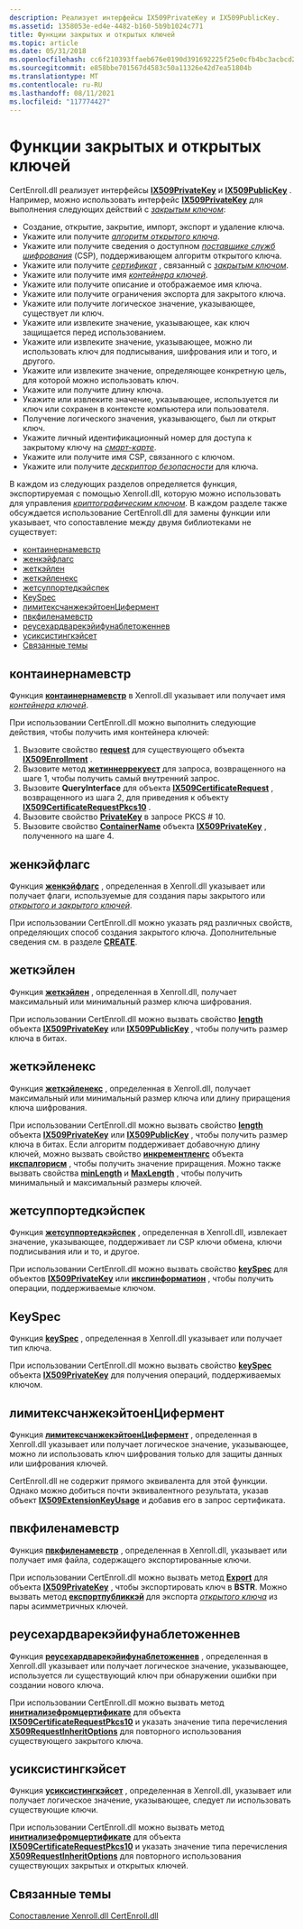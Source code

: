 ```yaml
---
description: Реализует интерфейсы IX509PrivateKey и IX509PublicKey.
ms.assetid: 1358053e-ed4e-4482-b160-5b9b1024c771
title: Функции закрытых и открытых ключей
ms.topic: article
ms.date: 05/31/2018
ms.openlocfilehash: cc6f210393ffaeb676e0190d391692225f25e0cfb4bc3acbcd2c3c188bf40a1d
ms.sourcegitcommit: e858bbe701567d4583c50a11326e42d7ea51804b
ms.translationtype: MT
ms.contentlocale: ru-RU
ms.lasthandoff: 08/11/2021
ms.locfileid: "117774427"
---
```

# <a name="private-and-public-key-functions"></a>Функции закрытых и открытых ключей

CertEnroll.dll реализует интерфейсы [**IX509PrivateKey**](/windows/desktop/api/CertEnroll/nn-certenroll-ix509privatekey) и [**IX509PublicKey**](/windows/desktop/api/CertEnroll/nn-certenroll-ix509publickey) . Например, можно использовать интерфейс [**IX509PrivateKey**](/windows/desktop/api/CertEnroll/nn-certenroll-ix509privatekey) для выполнения следующих действий с [*закрытым ключом*](/windows/desktop/SecGloss/p-gly):

-   Создание, открытие, закрытие, импорт, экспорт и удаление ключа.
-   Укажите или получите [*алгоритм открытого ключа*](/windows/desktop/SecGloss/p-gly).
-   Укажите или получите сведения о доступном [*поставщике служб шифрования*](/windows/desktop/SecGloss/c-gly) (CSP), поддерживающем алгоритм открытого ключа.
-   Укажите или получите [*сертификат*](/windows/desktop/SecGloss/c-gly) , связанный с [*закрытым ключом*](/windows/desktop/SecGloss/p-gly).
-   Укажите или получите имя [*контейнера ключей*](/windows/desktop/SecGloss/k-gly).
-   Укажите или получите описание и отображаемое имя ключа.
-   Укажите или получите ограничения экспорта для закрытого ключа.
-   Укажите или получите логическое значение, указывающее, существует ли ключ.
-   Укажите или извлеките значение, указывающее, как ключ защищается перед использованием.
-   Укажите или извлеките значение, указывающее, можно ли использовать ключ для подписывания, шифрования или и того, и другого.
-   Укажите или извлеките значение, определяющее конкретную цель, для которой можно использовать ключ.
-   Укажите или получите длину ключа.
-   Укажите или извлеките значение, указывающее, используется ли ключ или сохранен в контексте компьютера или пользователя.
-   Получение логического значения, указывающего, был ли открыт ключ.
-   Укажите личный идентификационный номер для доступа к закрытому ключу на [*смарт-карте*](/windows/desktop/SecGloss/s-gly).
-   Укажите или получите имя CSP, связанного с ключом.
-   Укажите или получите [*дескриптор безопасности*](/windows/desktop/SecGloss/s-gly) для ключа.

В каждом из следующих разделов определяется функция, экспортируемая с помощью Xenroll.dll, которую можно использовать для управления [*криптографическим ключом*](/windows/desktop/SecGloss/c-gly). В каждом разделе также обсуждается использование CertEnroll.dll для замены функции или указывает, что сопоставление между двумя библиотеками не существует:

-   [контаинернамевстр](#containernamewstr)
-   [женкэйфлагс](#genkeyflags)
-   [жеткэйлен](#getkeylenex)
-   [жеткэйленекс](#getkeylenex)
-   [жетсуппортедкэйспек](#getsupportedkeyspec)
-   [KeySpec](#getsupportedkeyspec)
-   [лимитексчанжекэйтоенЦифермент](#limitexchangekeytoencipherment)
-   [пвкфиленамевстр](#pvkfilenamewstr)
-   [реусехардварекэйифунаблетоженнев](#reusehardwarekeyifunabletogennew)
-   [усиксистингкэйсет](#useexistingkeyset)
-   [Связанные темы](#related-topics)

## <a name="containernamewstr"></a>контаинернамевстр

Функция [**контаинернамевстр**](/windows/desktop/api/xenroll/nf-xenroll-ienroll-get_containernamewstr) в Xenroll.dll указывает или получает имя [*контейнера ключей*](/windows/desktop/SecGloss/k-gly).

При использовании CertEnroll.dll можно выполнить следующие действия, чтобы получить имя контейнера ключей:

1.  Вызовите свойство [**request**](/windows/desktop/api/CertEnroll/nf-certenroll-ix509enrollment-get_request) для существующего объекта [**IX509Enrollment**](/windows/desktop/api/CertEnroll/nn-certenroll-ix509enrollment) .
2.  Вызовите метод [**жетиннеррекуест**](/windows/desktop/api/CertEnroll/nf-certenroll-ix509certificaterequest-getinnerrequest) для запроса, возвращенного на шаге 1, чтобы получить самый внутренний запрос.
3.  Вызовите **QueryInterface** для объекта [**IX509CertificateRequest**](/windows/desktop/api/CertEnroll/nn-certenroll-ix509certificaterequest) , возвращенного из шага 2, для приведения к объекту [**IX509CertificateRequestPkcs10**](/windows/desktop/api/CertEnroll/nn-certenroll-ix509certificaterequestpkcs10) .
4.  Вызовите свойство [**PrivateKey**](/windows/desktop/SecCrypto/privatekey) в запросе PKCS \# 10.
5.  Вызовите свойство [**ContainerName**](/windows/desktop/api/CertEnroll/nf-certenroll-ix509privatekey-get_containername) объекта [**IX509PrivateKey**](/windows/desktop/api/CertEnroll/nn-certenroll-ix509privatekey) , полученного на шаге 4.

## <a name="genkeyflags"></a>женкэйфлагс

Функция [**женкэйфлагс**](/windows/desktop/api/xenroll/nf-xenroll-ienroll-get_genkeyflags) , определенная в Xenroll.dll указывает или получает флаги, используемые для создания пары закрытого или [*открытого и закрытого ключей*](/windows/desktop/SecGloss/p-gly).

При использовании CertEnroll.dll можно указать ряд различных свойств, определяющих способ создания закрытого ключа. Дополнительные сведения см. в разделе [**CREATE**](/windows/desktop/api/CertEnroll/nf-certenroll-ix509privatekey-create).

## <a name="getkeylen"></a>жеткэйлен

Функция [**жеткэйлен**](/windows/desktop/api/xenroll/nf-xenroll-ienroll2-getkeylen) , определенная в Xenroll.dll, получает максимальный или минимальный размер ключа шифрования.

При использовании CertEnroll.dll можно вызвать свойство [**length**](/windows/desktop/api/CertEnroll/nf-certenroll-ix509privatekey-get_length) объекта [**IX509PrivateKey**](/windows/desktop/api/CertEnroll/nn-certenroll-ix509privatekey) или [**IX509PublicKey**](/windows/desktop/api/CertEnroll/nn-certenroll-ix509publickey) , чтобы получить размер ключа в битах.

## <a name="getkeylenex"></a>жеткэйленекс

Функция [**жеткэйленекс**](/windows/desktop/api/xenroll/nf-xenroll-ienroll4-getkeylenex) , определенная в Xenroll.dll, получает максимальный или минимальный размер ключа или длину приращения ключа шифрования.

При использовании CertEnroll.dll можно вызвать свойство [**length**](/windows/desktop/api/CertEnroll/nf-certenroll-ix509privatekey-get_length) объекта [**IX509PrivateKey**](/windows/desktop/api/CertEnroll/nn-certenroll-ix509privatekey) или [**IX509PublicKey**](/windows/desktop/api/CertEnroll/nn-certenroll-ix509publickey) , чтобы получить размер ключа в битах. Если алгоритм поддерживает добавочную длину ключей, можно вызвать свойство [**инкрементленгс**](/windows/desktop/api/CertEnroll/nf-certenroll-icspalgorithm-get_incrementlength) объекта [**икспалгорисм**](/windows/desktop/api/CertEnroll/nn-certenroll-icspalgorithm) , чтобы получить значение приращения. Можно также вызвать свойства [**minLength**](/windows/desktop/api/CertEnroll/nf-certenroll-icspalgorithm-get_minlength) и [**MaxLength**](/windows/desktop/api/CertEnroll/nf-certenroll-icspalgorithm-get_maxlength) , чтобы получить минимальный и максимальный размеры ключей.

## <a name="getsupportedkeyspec"></a>жетсуппортедкэйспек

Функция [**жетсуппортедкэйспек**](/windows/desktop/api/xenroll/nf-xenroll-ienroll2-getsupportedkeyspec) , определенная в Xenroll.dll, извлекает значение, указывающее, поддерживает ли CSP ключи обмена, ключи подписывания или и то, и другое.

При использовании CertEnroll.dll можно вызвать свойство [**keySpec**](/windows/desktop/api/CertEnroll/nf-certenroll-ix509privatekey-get_keyspec) для объектов [**IX509PrivateKey**](/windows/desktop/api/CertEnroll/nn-certenroll-ix509privatekey) или [**икспинформатион**](/windows/desktop/api/CertEnroll/nn-certenroll-icspinformation) , чтобы получить операции, поддерживаемые ключом.

## <a name="keyspec"></a>KeySpec

Функция [**keySpec**](/windows/desktop/api/xenroll/nf-xenroll-ienroll-get_keyspec) , определенная в Xenroll.dll указывает или получает тип ключа.

При использовании CertEnroll.dll можно вызвать свойство [**keySpec**](/windows/desktop/api/CertEnroll/nf-certenroll-ix509privatekey-get_keyspec) объекта [**IX509PrivateKey**](/windows/desktop/api/CertEnroll/nn-certenroll-ix509privatekey) для получения операций, поддерживаемых ключом.

## <a name="limitexchangekeytoencipherment"></a>лимитексчанжекэйтоенЦифермент

Функция [**лимитексчанжекэйтоенЦифермент**](/windows/desktop/api/xenroll/nf-xenroll-ienroll2-get_limitexchangekeytoencipherment) , определенная в Xenroll.dll указывает или получает логическое значение, указывающее, можно ли использовать ключ шифрования только для защиты данных или шифрования ключей.

CertEnroll.dll не содержит прямого эквивалента для этой функции. Однако можно добиться почти эквивалентного результата, указав объект [**IX509ExtensionKeyUsage**](/windows/desktop/api/CertEnroll/nn-certenroll-ix509extensionkeyusage) и добавив его в запрос сертификата.

## <a name="pvkfilenamewstr"></a>пвкфиленамевстр

Функция [**пвкфиленамевстр**](/windows/desktop/api/xenroll/nf-xenroll-ienroll-get_pvkfilenamewstr) , определенная в Xenroll.dll, указывает или получает имя файла, содержащего экспортированные ключи.

При использовании CertEnroll.dll можно вызвать метод [**Export**](/windows/desktop/api/CertEnroll/nf-certenroll-ix509privatekey-export) для объекта [**IX509PrivateKey**](/windows/desktop/api/CertEnroll/nn-certenroll-ix509privatekey) , чтобы экспортировать ключ в **BSTR**. Можно вызвать метод [**експортпубликкэй**](/windows/desktop/api/CertEnroll/nf-certenroll-ix509privatekey-exportpublickey) для экспорта [*открытого ключа*](/windows/desktop/SecGloss/p-gly) из пары асимметричных ключей.

## <a name="reusehardwarekeyifunabletogennew"></a>реусехардварекэйифунаблетоженнев

Функция [**реусехардварекэйифунаблетоженнев**](/windows/desktop/api/xenroll/nf-xenroll-ienroll2-get_reusehardwarekeyifunabletogennew) , определенная в Xenroll.dll указывает или получает логическое значение, указывающее, используется ли существующий ключ при обнаружении ошибки при создании нового ключа.

При использовании CertEnroll.dll можно вызвать метод [**инитиализефромцертификате**](/windows/desktop/api/CertEnroll/nf-certenroll-ix509certificaterequestpkcs10-initializefromcertificate) для объекта [**IX509CertificateRequestPkcs10**](/windows/desktop/api/CertEnroll/nn-certenroll-ix509certificaterequestpkcs10) и указать значение типа перечисления [**X509RequestInheritOptions**](/windows/desktop/api/CertEnroll/ne-certenroll-x509requestinheritoptions) для повторного использования существующего закрытого ключа.

## <a name="useexistingkeyset"></a>усиксистингкэйсет

Функция [**усиксистингкэйсет**](/windows/desktop/api/xenroll/nf-xenroll-ienroll-get_useexistingkeyset) , определенная в Xenroll.dll, указывает или получает логическое значение, указывающее, следует ли использовать существующие ключи.

При использовании CertEnroll.dll можно вызвать метод [**инитиализефромцертификате**](/windows/desktop/api/CertEnroll/nf-certenroll-ix509certificaterequestpkcs10-initializefromcertificate) для объекта [**IX509CertificateRequestPkcs10**](/windows/desktop/api/CertEnroll/nn-certenroll-ix509certificaterequestpkcs10) и указать значение типа перечисления [**X509RequestInheritOptions**](/windows/desktop/api/CertEnroll/ne-certenroll-x509requestinheritoptions) для повторного использования существующих закрытых и открытых ключей.

## <a name="related-topics"></a>Связанные темы

<dl> <dt>

[Сопоставление Xenroll.dll CertEnroll.dll](mapping-xenroll-dll-to-certenroll-dll.md)
</dt> </dl>

 

 
